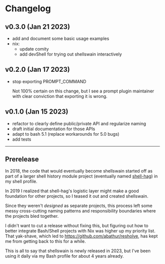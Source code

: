 # Changelog

## v0.3.0 (Jan 21 2023)
- add and document some basic usage examples
- nix:
  - update comity
  - add devShell for trying out shellswain interactively

## v0.2.0 (Jan 17 2023)
- stop exporting PROMPT_COMMAND
  
  Not 100% certain on this change, but I see a prompt plugin maintainer with clear conviction that exporting it is wrong.

## v0.1.0 (Jan 15 2023)
- refactor to clearly define public/private API and regularize naming
- draft initial documentation for those APIs
- adapt to bash 5.1 (replace workarounds for 5.0 bugs)
- add tests

---

## Prerelease
In 2018, the code that would eventually become shellswain started off as part of a larger shell history module project (eventually named [shell-hag](https://github.com/abathur/shell-hag)) in my shell profile. 

In 2019 I realized that shell-hag's logistic layer might make a good foundation for other projects, so I teased it out and created shellswain.

Since they weren't _designed_ as separate projects, this process left some messy cross-cutting naming patterns and responsibility boundaries where the projects bled together. 

I didn't want to cut a release without fixing this, but figuring out how to better integrate Bash/Shell projects with Nix was higher up my priority list. That yak-shave, which led to https://github.com/abathur/resholve, has kept me from getting back to this for a while.

This is all to say that shellswain is newly released in 2023, but I've been using it daily via my Bash profile for about 4 years already.
